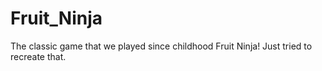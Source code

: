 # Fruit_Ninja
The classic game that we played since childhood Fruit Ninja! Just tried to recreate that. 
